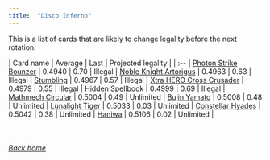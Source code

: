 ```yaml
---
title:  "Disco Inferno"
---
```


This is a list of cards that are likely to change legality before the next rotation.

| Card name | Average | Last | Projected legality |
| :-- |
[Photon Strike Bounzer](https://db.ygoprodeck.com/card/?search=Photon%20Strike%20Bounzer) | 0.4940 | 0.70 | Illegal |
[Noble Knight Artorigus](https://db.ygoprodeck.com/card/?search=Noble%20Knight%20Artorigus) | 0.4963 | 0.63 | Illegal |
[Stumbling](https://db.ygoprodeck.com/card/?search=Stumbling) | 0.4967 | 0.57 | Illegal |
[Xtra HERO Cross Crusader](https://db.ygoprodeck.com/card/?search=Xtra%20HERO%20Cross%20Crusader) | 0.4979 | 0.55 | Illegal |
[Hidden Spellbook](https://db.ygoprodeck.com/card/?search=Hidden%20Spellbook) | 0.4999 | 0.69 | Illegal |
[Mathmech Circular](https://db.ygoprodeck.com/card/?search=Mathmech%20Circular) | 0.5004 | 0.49 | Unlimited |
[Bujin Yamato](https://db.ygoprodeck.com/card/?search=Bujin%20Yamato) | 0.5008 | 0.48 | Unlimited |
[Lunalight Tiger](https://db.ygoprodeck.com/card/?search=Lunalight%20Tiger) | 0.5033 | 0.03 | Unlimited |
[Constellar Hyades](https://db.ygoprodeck.com/card/?search=Constellar%20Hyades) | 0.5042 | 0.38 | Unlimited |
[Haniwa](https://db.ygoprodeck.com/card/?search=Haniwa) | 0.5106 | 0.02 | Unlimited |

<br>

###### [Back home](index)